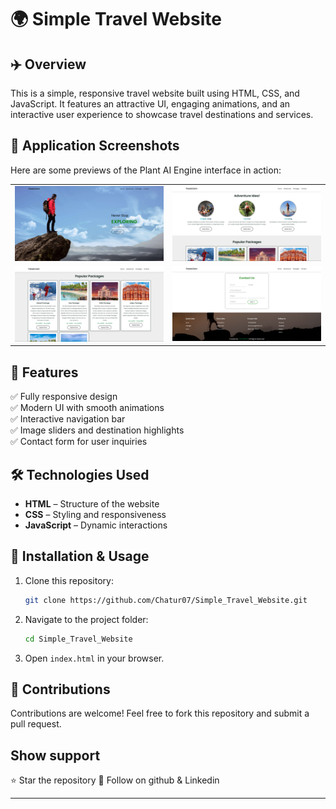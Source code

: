 # 🌍 Simple Travel Website  

## ✈️ Overview  
This is a simple, responsive travel website built using HTML, CSS, and JavaScript. It features an attractive UI, engaging animations, and an interactive user experience to showcase travel destinations and services.  

## 📸 Application Screenshots

Here are some previews of the Plant AI Engine interface in action:

<table>
  <tr>
    <td align="center">
      <img src="https://github.com/Chatur07/Simple_Travel_Website/blob/main/ss/ss1.png" width="600" alt="Homepage Screenshot"/>
    </td>
    <td align="center">
      <img src="https://github.com/Chatur07/Simple_Travel_Website/blob/main/ss/ss2.png" width="600" alt="Login Page Screenshot"/>
    </td>
  </tr>
  <tr>
    <td align="center">
      <img src="https://github.com/Chatur07/Simple_Travel_Website/blob/main/ss/ss3.png" width="600" alt="Disease Detection Screenshot"/>
    </td>
    <td align="center">
      <img src="https://github.com/Chatur07/Simple_Travel_Website/blob/main/ss/ss4.png" width="600" alt="Borrow Essentials Screenshot"/>
    </td>
  </tr>
</table>


## 🎨 Features  
✅ Fully responsive design  
✅ Modern UI with smooth animations  
✅ Interactive navigation bar  
✅ Image sliders and destination highlights  
✅ Contact form for user inquiries  

## 🛠️ Technologies Used  
- **HTML** – Structure of the website  
- **CSS** – Styling and responsiveness  
- **JavaScript** – Dynamic interactions  

## 🚀 Installation & Usage  
1. Clone this repository:  
   ```bash
   git clone https://github.com/Chatur07/Simple_Travel_Website.git
   ```
2. Navigate to the project folder:  
   ```bash
   cd Simple_Travel_Website
   ```
3. Open `index.html` in your browser.  
 

## 🤝 Contributions  
Contributions are welcome! Feel free to fork this repository and submit a pull request.  

## Show support   
   ⭐ Star the repository 
   🙌 Follow on github & Linkedin
  

---
